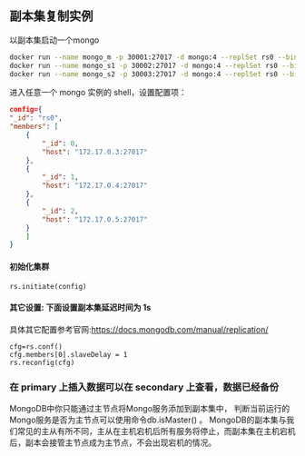 ## 副本集复制实例
以副本集启动一个mongo
```sh
docker run --name mongo_m -p 30001:27017 -d mongo:4 --replSet rs0 --bind_ip_all
docker run --name mongo_s1 -p 30002:27017 -d mongo:4 --replSet rs0 --bind_ip_all
docker run --name mongo_s2 -p 30003:27017 -d mongo:4 --replSet rs0 --bind_ip_all
```
进入任意一个 mongo 实例的 shell，设置配置项：
```json
config={
"_id": "rs0",
"members": [
    {
        "_id": 0,
        "host": "172.17.0.3:27017"
    },
    {
        "_id": 1,
        "host": "172.17.0.4:27017"
    },
    {
        "_id": 2,
        "host": "172.17.0.5:27017"
    }
    ]
}
```
#### 初始化集群
```mongoshell
rs.initiate(config)
```
#### 其它设置: 下面设置副本集延迟时间为 1s
具体其它配置参考官网:https://docs.mongodb.com/manual/replication/
```mongoshell
cfg=rs.conf()
cfg.members[0].slaveDelay = 1
rs.reconfig(cfg)
```
### 在 primary 上插入数据可以在 secondary 上查看，数据已经备份

MongoDB中你只能通过主节点将Mongo服务添加到副本集中， 判断当前运行的Mongo服务是否为主节点可以使用命令db.isMaster() 。
MongoDB的副本集与我们常见的主从有所不同，主从在主机宕机后所有服务将停止，而副本集在主机宕机后，副本会接管主节点成为主节点，不会出现宕机的情况。

